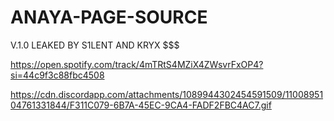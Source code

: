 # ANAYA-PAGE-SOURCE
V.1.0 LEAKED BY S1LENT AND KRYX $$$

https://open.spotify.com/track/4mTRtS4MZiX4ZWsvrFxOP4?si=44c9f3c88fbc4508

https://cdn.discordapp.com/attachments/1089944302454591509/1100895104761331844/F311C079-6B7A-45EC-9CA4-FADF2FBC4AC7.gif

